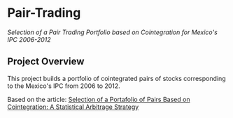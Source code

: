 # Pair-Trading
*Selection of a Pair Trading Portfolio based on Cointegration for Mexico's IPC 2006-2012*

## Project Overview
This project builds a portfolio of cointegrated pairs of stocks corresponding to the Mexico's IPC from 2006 to 2012.

Based on the article: [Selection of a Portafolio of Pairs Based on Cointegration: A Statistical Arbitrage Strategy](https://www.researchgate.net/publication/256043956_Selection_of_a_Portfolio_of_Pairs_Based_on_Cointegration_A_Statistical_Arbitrage_Strategy)

 
